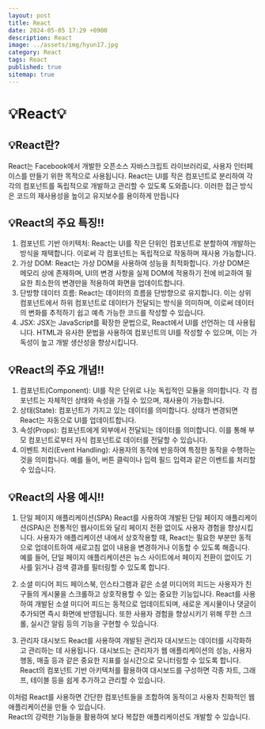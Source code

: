 ```yaml
---
layout: post
title: React
date: 2024-05-05 17:29 +0900
description: React
image: ../assets/img/hyun17.jpg
category: React
tags: React
published: true
sitemap: true
---
```


# 💡React💡

## 💡React란?

React는 Facebook에서 개발한 오픈소스 자바스크립트 라이브러리로, 사용자 인터페이스를 만들기 위한 목적으로 사용됩니다. React는 UI를 작은 컴포넌트로 분리하여 각각의 컴포넌트를 독립적으로 개발하고 관리할 수 있도록 도와줍니다. 이러한 접근 방식은 코드의 재사용성을 높이고 유지보수를 용이하게 만듭니다

## 💡React의 주요 특징!!

1. 컴포넌트 기반 아키텍처: React는 UI를 작은 단위인 컴포넌트로 분할하여 개발하는 방식을 채택합니다. 이로써 각 컴포넌트는 독립적으로 작동하며 재사용 가능합니다.<br>
2. 가상 DOM: React는 가상 DOM을 사용하여 성능을 최적화합니다. 가상 DOM은 메모리 상에 존재하며, UI의 변경 사항을 실제 DOM에 적용하기 전에 비교하여 필요한 최소한의 변경만을 적용하여 화면을 업데이트합니다.<br>
4. 단방향 데이터 흐름: React는 데이터의 흐름을 단방향으로 유지합니다. 이는 상위 컴포넌트에서 하위 컴포넌트로 데이터가 전달되는 방식을 의미하며, 이로써 데이터의 변화를 추적하기 쉽고 예측 가능한 코드를 작성할 수 있습니다.<br>
5. JSX: JSX는 JavaScript를 확장한 문법으로, React에서 UI를 선언하는 데 사용됩니다. HTML과 유사한 문법을 사용하여 컴포넌트의 UI를 작성할 수 있으며, 이는 가독성이 높고 개발 생산성을 향상시킵니다.

## 💡React의 주요 개념!!

1. 컴포넌트(Component): UI를 작은 단위로 나눈 독립적인 모듈을 의미합니다. 각 컴포넌트는 자체적인 상태와 속성을 가질 수 있으며, 재사용이 가능합니다.<br>
2. 상태(State): 컴포넌트가 가지고 있는 데이터를 의미합니다. 상태가 변경되면 React는 자동으로 UI를 업데이트합니다.<br>
3. 속성(Props): 컴포넌트에게 외부에서 전달되는 데이터를 의미합니다. 이를 통해 부모 컴포넌트로부터 자식 컴포넌트로 데이터를 전달할 수 있습니다.<br>
4. 이벤트 처리(Event Handling): 사용자의 동작에 반응하여 특정한 동작을 수행하는 것을 의미합니다. 예를 들어, 버튼 클릭이나 입력 필드 입력과 같은 이벤트를 처리할 수 있습니다.

## 💡React의 사용 예시!!

1. 단일 페이지 애플리케이션(SPA)
React를 사용하여 개발된 단일 페이지 애플리케이션(SPA)은 전통적인 웹사이트와 달리 페이지 전환 없이도 사용자 경험을 향상시킵니다. 사용자가 애플리케이션 내에서 상호작용할 때, React는 필요한 부분만 동적으로 업데이트하여 새로고침 없이 내용을 변경하거나 이동할 수 있도록 해줍니다. 예를 들어, 단일 페이지 애플리케이션은 뉴스 사이트에서 페이지 전환이 없이도 기사를 읽거나 검색 결과를 필터링할 수 있도록 합니다.

2. 소셜 미디어 피드
페이스북, 인스타그램과 같은 소셜 미디어의 피드는 사용자가 친구들의 게시물을 스크롤하고 상호작용할 수 있는 중요한 기능입니다. React를 사용하여 개발된 소셜 미디어 피드는 동적으로 업데이트되며, 새로운 게시물이나 댓글이 추가되면 즉시 화면에 반영됩니다. 또한 사용자 경험을 향상시키기 위해 무한 스크롤, 실시간 알림 등의 기능을 구현할 수 있습니다.

3. 관리자 대시보드
React를 사용하여 개발된 관리자 대시보드는 데이터를 시각화하고 관리하는 데 사용됩니다. 대시보드는 관리자가 웹 애플리케이션의 성능, 사용자 행동, 매출 등과 같은 중요한 지표를 실시간으로 모니터링할 수 있도록 합니다. React의 컴포넌트 기반 아키텍처를 활용하여 대시보드를 구성하면 각종 차트, 그래프, 테이블 등을 쉽게 추가하고 관리할 수 있습니다.


이처럼 React를 사용하면 간단한 컴포넌트들을 조합하여 동적이고 사용자 친화적인 웹 애플리케이션을 만들 수 있습니다.<br>
React의 강력한 기능들을 활용하여 보다 복잡한 애플리케이션도 개발할 수 있습니다.